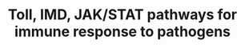 ---
annotations:
- id: PW:0000023
  parent: regulatory pathway
  type: Pathway Ontology
  value: immune response pathway
authors:
- AAR&Co
- Mkutmon
- Fehrhart
- Khanspers
- Eweitz
description: The presence P. berghei signals proteins Toll Pathway through proteins
  PGRP-S, CLIPB13, CLIPC8, and SPZ2. Toll activates death domain-containing molecules
  (MyD88, Tube, Pelle). Pellino ubiquinates Pelle which allows TRAF to activate REL1
  by the ubiquitination of cactus. REL1 translocates to nucleus to upregulate immune
  genes. The IMD pathway is activated by presence of P. faciparum that starts a cascade
  of activation of Fadd, Dredd, Tak1/Tab2 coomplex and leads to the activation, translocation,
  and effector gene promotion of Relish. The Effete/Uev1a/Bendless/IAP2 inhibits the
  CASPL1/Dredd complex. The JAK/STAT pathway is activated by presence of P. vivax
  and unpaired gene particles binding to dome/JAK/STAT complex leading to the actIvation
  of the STAT complex which translocates to the nucleus to promote transcription of
  effector genes. This pathway was taken from Figure 2B of Severo et al.
last-edited: 2021-05-19
organisms:
- Anopheles gambiae
redirect_from:
- /index.php/Pathway:WP3856
- /instance/WP3856
revision: null
schema-jsonld:
- '@context': https://schema.org/
  '@id': https://wikipathways.github.io/pathways/WP3856.html
  '@type': Dataset
  creator:
    '@type': Organization
    name: WikiPathways
  description: The presence P. berghei signals proteins Toll Pathway through proteins
    PGRP-S, CLIPB13, CLIPC8, and SPZ2. Toll activates death domain-containing molecules
    (MyD88, Tube, Pelle). Pellino ubiquinates Pelle which allows TRAF to activate
    REL1 by the ubiquitination of cactus. REL1 translocates to nucleus to upregulate
    immune genes. The IMD pathway is activated by presence of P. faciparum that starts
    a cascade of activation of Fadd, Dredd, Tak1/Tab2 coomplex and leads to the activation,
    translocation, and effector gene promotion of Relish. The Effete/Uev1a/Bendless/IAP2
    inhibits the CASPL1/Dredd complex. The JAK/STAT pathway is activated by presence
    of P. vivax and unpaired gene particles binding to dome/JAK/STAT complex leading
    to the actIvation of the STAT complex which translocates to the nucleus to promote
    transcription of effector genes. This pathway was taken from Figure 2B of Severo
    et al.
  keywords:
  - Bendless
  - CACT
  - CASPL1
  - CLIPB13
  - CLIPC8
  - Caspar
  - DOME
  - Dredd
  - Effete
  - FADD
  - IAP2
  - IKK1
  - IKK2
  - IMD
  - JAK
  - JNK
  - Myd88
  - PELLE
  - PGRPLC
  - PGRPS1
  - PGRPS2
  - PGRPS3
  - PIAS
  - Pellino
  - REL1
  - REL2
  - Relish
  - SPZ2
  - STAT
  - STAT2
  - Socs
  - TRAF6
  - TUBE
  - Tab2
  - Tak1
  - Toll
  - UPD
  - Uev1a
  license: CC0
  name: Toll, IMD, JAK/STAT pathways for immune response to pathogens
seo: CreativeWork
title: Toll, IMD, JAK/STAT pathways for immune response to pathogens
wpid: WP3856
---